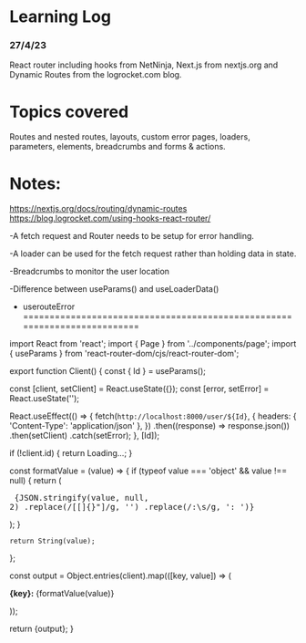 # Learning Log

### 27/4/23
React router including hooks from NetNinja, Next.js from nextjs.org and Dynamic Routes from the logrocket.com blog.

# Topics covered

Routes and nested routes, 
layouts, 
custom error pages,
loaders,
parameters,
elements,
breadcrumbs
and forms & actions.

# Notes:

https://nextjs.org/docs/routing/dynamic-routes
https://blog.logrocket.com/using-hooks-react-router/

-A fetch request and Router needs to be setup for 
error handling.

-A loader can be used for the fetch request rather than holding data in state.

-Breadcrumbs to monitor the user location

-Difference between useParams() and useLoaderData()

- userouteError
=========================================================================

import React from 'react';
import { Page } from '../components/page';
import { useParams } from 'react-router-dom/cjs/react-router-dom';

export function Client() {
  const { Id } = useParams();

  const [client, setClient] = React.useState({});
  const [error, setError] = React.useState('');

  React.useEffect(() => {
    fetch(`http://localhost:8000/user/${Id}`, {
      headers: { 'Content-Type': 'application/json' },
    })
      .then((response) => response.json())
      .then(setClient)
      .catch(setError);
  }, [Id]);

  if (!client.id) {
    return <Page>Loading...</Page>;
  }

  const formatValue = (value) => {
    if (typeof value === 'object' && value !== null) {
      return (
        <pre>
          {JSON.stringify(value, null, 2)
            .replace(/[\[\]{}"]/g, '')
            .replace(/:\s/g, ': ')}
        </pre>
      );
    }

    return String(value);
  };

  const output = Object.entries(client).map(([key, value]) => (
    <p key={key}>
      <strong>{key}:</strong> {formatValue(value)}
    </p>
  ));

  return <Page>{output}</Page>;
}
